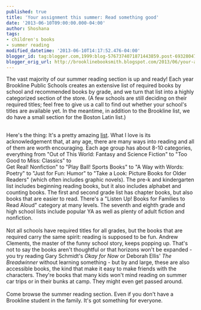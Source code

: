 ```yaml
---
published: true
title: 'Your assignment this summer: Read something good'
date: '2013-06-10T09:00:00.000-04:00'
author: Shoshana
tags:
- children's books
- summer reading
modified_datetime: '2013-06-10T14:17:52.476-04:00'
blogger_id: tag:blogger.com,1999:blog-5767374071871443859.post-6932804706492169050
blogger_orig_url: http://brooklinebooksmith.blogspot.com/2013/06/your-assignment-this-summer-read.html
---
```


The vast majority of our summer reading section is up and ready! Each year Brookline Public Schools creates an extensive list of required books by school and recommended books by grade, and we turn that list into a highly categorized section of the store. (A few schools are still deciding on their required titles; feel free to give us a call to find out whether your school's titles are available yet. In the meantime, in addition to the Brookline list, we do have a small section for the Boston Latin list.)<br /><div><br /></div><div>Here's the thing: It's a pretty amazing <a href="http://brooklinesummerreading.weebly.com/">list</a>. What I love is its acknowledgement that, at any age, there are many ways into reading and all of them are worth encouraging. Each age group has about 8-10 categories, everything from "Out of This World: Fantasy and Science Fiction" to "Too Good to Miss: Classics" to <br />Get Real! Nonfiction" to "Play Ball! Sports Books" to "A Way with Words: Poetry" to "Just for Fun: Humor" to "Take a Look: Picture Books for Older Readers" (which often includes graphic novels). The pre-k and kindergarten list includes beginning reading books, but it also includes alphabet and counting books. The first and second grade list has chapter books, but also books that are easier to read. There's a "Listen Up! Books for Families to Read Aloud" category at many levels. The seventh and eighth grade and high school lists include popular YA as well as plenty of adult fiction and nonfiction.</div><div><br /></div><div>Not all schools have required titles for all grades, but the books that are required carry the same spirit: reading is supposed to be fun. Andrew Clements, the master of the funny school story, keeps popping up. That's not to say the books aren't thoughtful or that horizons won't be expanded - you try reading Gary Schmidt's <i>Okay for Now</i>&nbsp;or Deborah Ellis' <i>The Breadwinner</i>&nbsp;without learning something - but by and large, these are also accessible books, the kind that make it easy to make friends with the characters. They're books that many kids won't mind reading on summer car trips or in their bunks at camp. They might even get passed around.</div><div><br /></div><div>Come browse the summer reading section. Even if you don't have a Brookline student in the family. It's got something for everyone.<br /><div><div><br /></div></div></div>